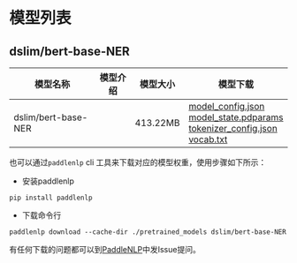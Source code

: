#  模型列表

## dslim/bert-base-NER

| 模型名称 | 模型介绍 | 模型大小  | 模型下载 |
| --- | --- | --- | --- |
|dslim/bert-base-NER|  | 413.22MB | [model_config.json](https://bj.bcebos.com/paddlenlp/models/community/dslim/bert-base-NER/model_config.json)<br>[model_state.pdparams](https://bj.bcebos.com/paddlenlp/models/community/dslim/bert-base-NER/model_state.pdparams)<br>[tokenizer_config.json](https://bj.bcebos.com/paddlenlp/models/community/dslim/bert-base-NER/tokenizer_config.json)<br>[vocab.txt](https://bj.bcebos.com/paddlenlp/models/community/dslim/bert-base-NER/vocab.txt) |

也可以通过`paddlenlp` cli 工具来下载对应的模型权重，使用步骤如下所示：

* 安装paddlenlp

```shell
pip install paddlenlp
```

* 下载命令行

```shell
paddlenlp download --cache-dir ./pretrained_models dslim/bert-base-NER
```

有任何下载的问题都可以到[PaddleNLP](https://github.com/PaddlePaddle/PaddleNLP)中发Issue提问。